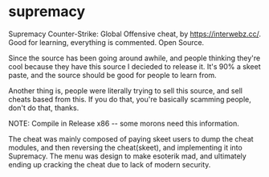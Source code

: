 # supremacy
Supremacy Counter-Strike: Global Offensive cheat, by https://interwebz.cc/. Good for learning, everything is commented. Open Source.

Since the source has been going around awhile, and people thinking they're cool because they have this source I decieded to release it.
It's 90% a skeet paste, and the source should be good for people to learn from.

Another thing is, people were literally trying to sell this source, and sell cheats based from this. If you do that, you're basically scamming people, don't do that, thanks.

NOTE: Compile in Release x86 -- some morons need this information.

The cheat was mainly composed of paying skeet users to dump the cheat modules, and then reversing the cheat(skeet), and implementing it into Supremacy. The menu was design to make esoterik mad, and ultimately ending up cracking the cheat due to lack of modern security.
